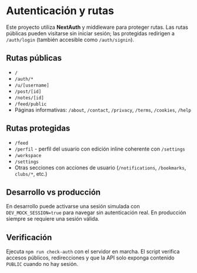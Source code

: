 # Autenticación y rutas

Este proyecto utiliza **NextAuth** y middleware para proteger rutas. Las rutas públicas pueden visitarse sin iniciar sesión; las protegidas redirigen a `/auth/login` (también accesible como `/auth/signin`).

## Rutas públicas

- `/`
- `/auth/*`
- `/u/[username]`
- `/post/[id]`
- `/notes/[id]`
- `/feed/public`
- Páginas informativas: `/about`, `/contact`, `/privacy`, `/terms`, `/cookies`, `/help`

## Rutas protegidas

- `/feed`
- `/perfil` - perfil del usuario con edición inline coherente con `/settings`
- `/workspace`
- `/settings`
- Otras secciones con acciones de usuario (`/notifications`, `/bookmarks`, `clubs/*`, etc.)

## Desarrollo vs producción

En desarrollo puede activarse una sesión simulada con `DEV_MOCK_SESSION=true` para navegar sin autenticación real. En producción siempre se requiere una sesión válida.

## Verificación

Ejecuta `npm run check-auth` con el servidor en marcha. El script verifica accesos públicos, redirecciones y que la API solo exponga contenido `PUBLIC` cuando no hay sesión.
